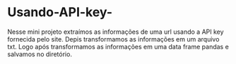 # Usando-API-key-
Nesse mini projeto extraímos as informações de uma url usando a API key fornecida pelo site. Depis transformamos as informações em um arquivo txt.
Logo após transformamos as informações em uma data frame pandas e salvamos no diretório.
